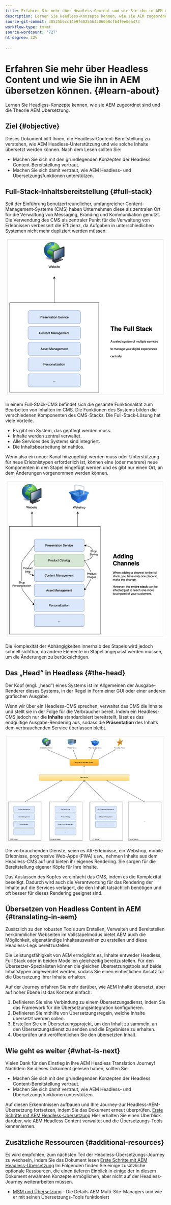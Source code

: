 ```yaml
---
title: Erfahren Sie mehr über Headless Content und wie Sie ihn in AEM übersetzen können.
description: Lernen Sie Headless-Konzepte kennen, wie sie AEM zugeordnet sind und die Theorie AEM Übersetzung.
source-git-commit: 38525b6cc14e9f6025564c060b8cfb4f9e0ea473
workflow-type: tm+mt
source-wordcount: '727'
ht-degree: 32%

---
```


# Erfahren Sie mehr über Headless Content und wie Sie ihn in AEM übersetzen können. {#learn-about}

Lernen Sie Headless-Konzepte kennen, wie sie AEM zugeordnet sind und die Theorie AEM Übersetzung.

## Ziel {#objective}

Dieses Dokument hilft Ihnen, die Headless-Content-Bereitstellung zu verstehen, wie AEM Headless-Unterstützung und wie solche Inhalte übersetzt werden können. Nach dem Lesen sollten Sie:

* Machen Sie sich mit den grundlegenden Konzepten der Headless Content-Bereitstellung vertraut.
* Machen Sie sich damit vertraut, wie AEM Headless- und Übersetzungsfunktionen unterstützen.

## Full-Stack-Inhaltsbereitstellung {#full-stack}

Seit der Einführung benutzerfreundlicher, umfangreicher Content-Management-Systeme (CMS) haben Unternehmen diese als zentralen Ort für die Verwaltung von Messaging, Branding und Kommunikation genutzt. Die Verwendung des CMS als zentraler Punkt für die Verwaltung von Erlebnissen verbessert die Effizienz, da Aufgaben in unterschiedlichen Systemen nicht mehr dupliziert werden müssen.

![Das klassische Full-Stack-CMS](/help/journey-headless/developer/assets/full-stack.png)

In einem Full-Stack-CMS befindet sich die gesamte Funktionalität zum Bearbeiten von Inhalten im CMS. Die Funktionen des Systems bilden die verschiedenen Komponenten des CMS-Stacks. Die Full-Stack-Lösung hat viele Vorteile.

* Es gibt ein System, das gepflegt werden muss.
* Inhalte werden zentral verwaltet.
* Alle Services des Systems sind integriert.
* Die Inhaltsbearbeitung ist nahtlos.

Wenn also ein neuer Kanal hinzugefügt werden muss oder Unterstützung für neue Erlebnistypen erforderlich ist, können eine (oder mehrere) neue Komponenten in den Stapel eingefügt werden und es gibt nur einen Ort, an dem Änderungen vorgenommen werden können.

![Hinzufügen eines neuen Kanals zum Stack](/help/journey-headless/developer/assets/adding-channel.png)

Die Komplexität der Abhängigkeiten innerhalb des Stapels wird jedoch schnell sichtbar, da andere Elemente im Stapel angepasst werden müssen, um die Änderungen zu berücksichtigen.

## Das „Head“ in Headless {#the-head}

Der Kopf (engl. „head“) eines Systems ist im Allgemeinen der Ausgabe-Renderer dieses Systems, in der Regel in Form einer GUI oder einer anderen grafischen Ausgabe.

Wenn wir über ein Headless-CMS sprechen, verwaltet das CMS die Inhalte und stellt sie in der Folge für die Verbraucher bereit. Indem ein Headless-CMS jedoch nur die **Inhalte** standardisiert bereitstellt, lässt es das endgültige Ausgabe-Rendering aus, sodass die **Präsentation** des Inhalts dem verbrauchenden Service überlassen bleibt.

![Headless-CMS](/help/journey-headless/developer/assets/headless-cms.png)

Die verbrauchenden Dienste, seien es AR-Erlebnisse, ein Webshop, mobile Erlebnisse, progressive Web-Apps (PWA) usw., nehmen Inhalte aus dem Headless-CMS auf und bieten ihr eigenes Rendering. Sie sorgen für die Bereitstellung eigener Köpfe für Ihre Inhalte.

Das Auslassen des Kopfes vereinfacht das CMS, indem es die Komplexität beseitigt. Dadurch wird auch die Verantwortung für das Rendering der Inhalte auf die Services verlagert, die den Inhalt tatsächlich benötigen und oft besser für dieses Rendering geeignet sind.

## Übersetzen von Headless Content in AEM {#translating-in-aem}

Zusätzlich zu den robusten Tools zum Erstellen, Verwalten und Bereitstellen herkömmlicher Webseiten im Vollstapelmodus bietet AEM auch die Möglichkeit, eigenständige Inhaltsauswahlen zu erstellen und diese Headless-Legs bereitzustellen.

Die Leistungsfähigkeit von AEM ermöglicht es, Inhalte entweder Headless, Full Stack oder in beiden Modellen gleichzeitig bereitzustellen. Für den Übersetzer-Spezialisten können die gleichen Übersetzungstools auf beide Inhaltstypen angewendet werden, sodass Sie einen einheitlichen Ansatz für die Übersetzung Ihrer Inhalte erhalten.

Auf der Journey erfahren Sie mehr darüber, wie AEM Inhalte übersetzt, aber auf hoher Ebene ist das Konzept einfach:

1. Definieren Sie eine Verbindung zu einem Übersetzungsdienst, indem Sie das Framework für die Übersetzungsintegration konfigurieren.
1. Definieren Sie mithilfe von Übersetzungsregeln, welche Inhalte übersetzt werden sollen.
1. Erstellen Sie ein Übersetzungsprojekt, um den Inhalt zu sammeln, an den Übersetzungsdienst zu senden und die Ergebnisse zu erhalten.
1. Überprüfen und veröffentlichen Sie den übersetzten Inhalt.

## Wie geht es weiter {#what-is-next}

Vielen Dank für den Einstieg in Ihre AEM Headless Translation Journey! Nachdem Sie dieses Dokument gelesen haben, sollten Sie:

* Machen Sie sich mit den grundlegenden Konzepten der Headless Content-Bereitstellung vertraut.
* Machen Sie sich damit vertraut, wie AEM Headless- und Übersetzungsfunktionen unterstützen.

Auf diesen Erkenntnissen aufbauen und Ihre Journey-zur Headless-AEM-Übersetzung fortsetzen, indem Sie das Dokument erneut überprüfen. [Erste Schritte mit AEM Headless-Übersetzung](getting-started.md) Hier erhalten Sie einen Überblick darüber, wie AEM Headless Content verwaltet und die Übersetzungs-Tools kennenlernen.

## Zusätzliche Ressourcen {#additional-resources}

Es wird empfohlen, zum nächsten Teil der Headless-Übersetzungs-Journey zu wechseln, indem Sie das Dokument lesen [Erste Schritte mit AEM Headless-Übersetzung](getting-started.md) Im Folgenden finden Sie einige zusätzliche optionale Ressourcen, die einen tieferen Einblick in einige der in diesem Dokument erwähnten Konzepte ermöglichen, aber nicht auf der Headless-Journey weiterarbeiten müssen.

* [MSM und Übersetzung](/help/sites-administering/msm-and-translation.md) - Die Details AEM Multi-Site-Managers und wie er mit seinen Übersetzungs-Tools funktioniert
